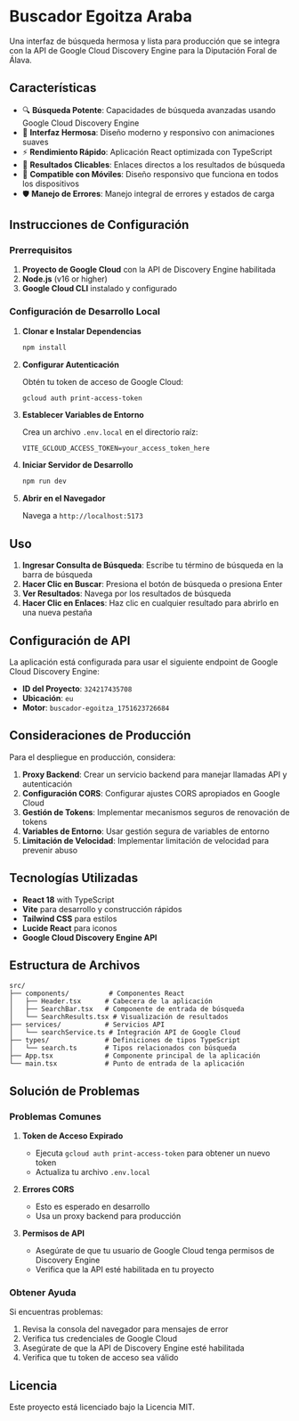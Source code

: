 # Buscador Egoitza Araba

Una interfaz de búsqueda hermosa y lista para producción que se integra con la API de Google Cloud Discovery Engine para la Diputación Foral de Álava.

## Características

- 🔍 **Búsqueda Potente**: Capacidades de búsqueda avanzadas usando Google Cloud Discovery Engine
- 🎨 **Interfaz Hermosa**: Diseño moderno y responsivo con animaciones suaves
- ⚡ **Rendimiento Rápido**: Aplicación React optimizada con TypeScript
- 🔗 **Resultados Clicables**: Enlaces directos a los resultados de búsqueda
- 📱 **Compatible con Móviles**: Diseño responsivo que funciona en todos los dispositivos
- 🛡️ **Manejo de Errores**: Manejo integral de errores y estados de carga

## Instrucciones de Configuración

### Prerrequisitos

1. **Proyecto de Google Cloud** con la API de Discovery Engine habilitada
2. **Node.js** (v16 or higher)
3. **Google Cloud CLI** instalado y configurado

### Configuración de Desarrollo Local

1. **Clonar e Instalar Dependencias**
   ```bash
   npm install
   ```

2. **Configurar Autenticación**
   
   Obtén tu token de acceso de Google Cloud:
   ```bash
   gcloud auth print-access-token
   ```

3. **Establecer Variables de Entorno**
   
   Crea un archivo `.env.local` en el directorio raíz:
   ```env
   VITE_GCLOUD_ACCESS_TOKEN=your_access_token_here
   ```

4. **Iniciar Servidor de Desarrollo**
   ```bash
   npm run dev
   ```

5. **Abrir en el Navegador**
   
   Navega a `http://localhost:5173`

## Uso

1. **Ingresar Consulta de Búsqueda**: Escribe tu término de búsqueda en la barra de búsqueda
2. **Hacer Clic en Buscar**: Presiona el botón de búsqueda o presiona Enter
3. **Ver Resultados**: Navega por los resultados de búsqueda
4. **Hacer Clic en Enlaces**: Haz clic en cualquier resultado para abrirlo en una nueva pestaña

## Configuración de API

La aplicación está configurada para usar el siguiente endpoint de Google Cloud Discovery Engine:
- **ID del Proyecto**: `324217435708`
- **Ubicación**: `eu`
- **Motor**: `buscador-egoitza_1751623726684`

## Consideraciones de Producción

Para el despliegue en producción, considera:

1. **Proxy Backend**: Crear un servicio backend para manejar llamadas API y autenticación
2. **Configuración CORS**: Configurar ajustes CORS apropiados en Google Cloud
3. **Gestión de Tokens**: Implementar mecanismos seguros de renovación de tokens
4. **Variables de Entorno**: Usar gestión segura de variables de entorno
5. **Limitación de Velocidad**: Implementar limitación de velocidad para prevenir abuso

## Tecnologías Utilizadas

- **React 18** with TypeScript
- **Vite** para desarrollo y construcción rápidos
- **Tailwind CSS** para estilos
- **Lucide React** para iconos
- **Google Cloud Discovery Engine API**

## Estructura de Archivos

```
src/
├── components/          # Componentes React
│   ├── Header.tsx      # Cabecera de la aplicación
│   ├── SearchBar.tsx   # Componente de entrada de búsqueda
│   └── SearchResults.tsx # Visualización de resultados
├── services/           # Servicios API
│   └── searchService.ts # Integración API de Google Cloud
├── types/              # Definiciones de tipos TypeScript
│   └── search.ts       # Tipos relacionados con búsqueda
├── App.tsx             # Componente principal de la aplicación
└── main.tsx            # Punto de entrada de la aplicación
```

## Solución de Problemas

### Problemas Comunes

1. **Token de Acceso Expirado**
   - Ejecuta `gcloud auth print-access-token` para obtener un nuevo token
   - Actualiza tu archivo `.env.local`

2. **Errores CORS**
   - Esto es esperado en desarrollo
   - Usa un proxy backend para producción

3. **Permisos de API**
   - Asegúrate de que tu usuario de Google Cloud tenga permisos de Discovery Engine
   - Verifica que la API esté habilitada en tu proyecto

### Obtener Ayuda

Si encuentras problemas:
1. Revisa la consola del navegador para mensajes de error
2. Verifica tus credenciales de Google Cloud
3. Asegúrate de que la API de Discovery Engine esté habilitada
4. Verifica que tu token de acceso sea válido

## Licencia

Este proyecto está licenciado bajo la Licencia MIT.